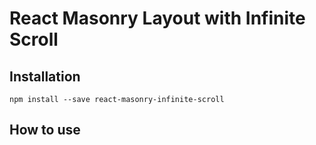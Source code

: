# React Masonry Layout with Infinite Scroll

## Installation

`npm install --save react-masonry-infinite-scroll`

## How to use
